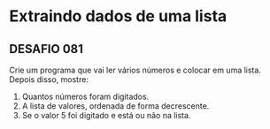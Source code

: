 # Extraindo dados de uma lista



## DESAFIO 081

Crie um programa que vai ler vários números e colocar em uma lista. Depois disso, mostre:

1. Quantos números foram digitados.
2. A lista de valores, ordenada de forma decrescente.
3. Se o valor 5 foi digitado e está ou não na lista.